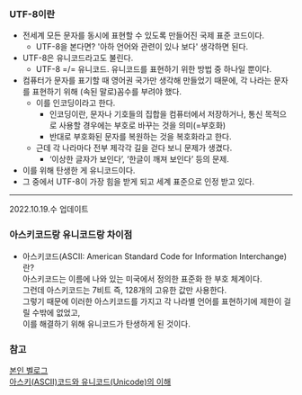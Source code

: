 ### UTF-8이란
- 전세계 모든 문자를 동시에 표현할 수 있도록 만들어진 국제 표준 코드이다.
  - UTF-8을 본다면? '아하 언어와 관련이 있나 보다' 생각하면 된다.
- UTF-8은 유니코드라고도 불린다.
  - UTF-8 =/= 유니코드. 유니코드를 표현하기 위한 방법 중 하나일 뿐이다.
- 컴퓨터가 문자를 표기할 때 영어권 국가만 생각해 만들었기 때문에, 각 나라는 문자를 표현하기 위해 (속된 말로)꼼수를 부려야 했다.
  - 이를 인코딩이라고 한다.
    - 인코딩이란, 문자나 기호들의 집합을 컴퓨터에서 저장하거나, 통신 목적으로 사용할 경우에는 부호로 바꾸는 것을 의미(=부호화)
    - 반대로 부호화된 문자를 복원하는 것을 복호화라고 한다.
  - 근데 각 나라마다 전부 제각각 길을 걷다 보니 문제가 생겼다.
    - ‘이상한 글자가 보인다’, ‘한글이 깨져 보인다’ 등의 문제.
- 이를 위해 탄생한 게 유니코드이다.
- 그 중에서 UTF-8이 가장 힘을 받게 되고 세계 표준으로 인정 받고 있다.

---

2022.10.19.수 업데이트

### 아스키코드랑 유니코드랑 차이점

- 아스키코드(ASCII: American Standard Code for Information Interchange)란?<br>
아스키코드는 이름에 나와 있는 미국에서 정의한 표준화 한 부호 체계이다.<br>
그런데 아스키코드는 7비트 즉, 128개의 고유한 값만 사용한다.<br>
그렇기 때문에 이러한 아스키코드를 가지고 각 나라별 언어를 표현하기에 제한이 걸릴 수밖에 없었고,<br>
이를 해결하기 위해 유니코드가 탄생하게 된 것이다.


### 참고

[본인 벨로그](https://velog.io/@veklog/TIL-221018-%EB%AA%A9)<br>
[아스키(ASCII)코드와 유니코드(Unicode)의 이해](https://whatisthenext.tistory.com/m/103)
